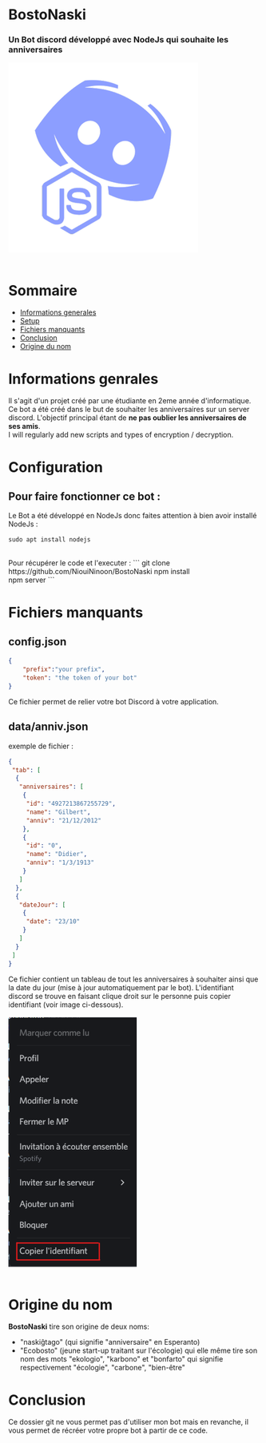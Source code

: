 # BostoNaski
### Un Bot discord développé avec NodeJs qui souhaite les anniversaires
![](discordjs.png)
<br><br>

# __Sommaire__
* [Informations generales](#informations-genrales)
* [Setup](#setup)
* [Fichiers manquants](#fichiers-manquants)
* [Conclusion](#conclusion)
* [Origine du nom](#origine-du-nom)

# __Informations genrales__
Il s'agit d'un projet créé par une étudiante en 2eme année d'informatique.
Ce bot a été créé dans le but de souhaiter les anniversaires sur un server discord.
L'objectif principal étant de **ne pas oublier les anniversaires de ses amis**.<br>
I will regularly add new scripts and types of encryption / decryption.

# __Configuration__
## Pour faire fonctionner ce bot :
Le Bot a été développé en NodeJs donc faites attention à bien avoir installé NodeJs : 
```
sudo apt install nodejs
```
<br>
Pour récupérer le code et l'executer :
```
git clone https://github.com/NiouiNinoon/BostoNaski <wbr>
npm install<br>
npm server
```

# __Fichiers manquants__
## __config.json__<br>
```json
{
    "prefix":"your prefix",
    "token": "the token of your bot"
}
```
Ce fichier permet de relier votre bot Discord à votre application.

## __data/anniv.json__<br>
exemple de fichier :
```json
{
 "tab": [
  {
   "anniversaires": [
    {
     "id": "4927213867255729",
     "name": "Gilbert",
     "anniv": "21/12/2012"
    },
    {
     "id": "0",
     "name": "Didier",
     "anniv": "1/3/1913"
    }
   ]
  },
  {
   "dateJour": [
    {
     "date": "23/10"
    }
   ]
  }
 ]
}
```
Ce fichier contient un tableau de tout les anniversaires à souhaiter ainsi que la date du jour (mise à jour automatiquement par le bot).
L'identifiant discord se trouve en faisant clique droit sur le personne puis copier identifiant (voir image ci-dessous).<br><br>
![](id.png)<br><br>



# __Origine du nom__
**BostoNaski** tire son origine de deux noms:<br>
 - "naskiĝtago" (qui signifie "anniversaire" en Esperanto) 
 - "Ecobosto" (jeune start-up traitant sur l'écologie) qui elle même tire son nom des mots "ekologio", "karbono" et "bonfarto" 
    qui signifie respectivement "écologie", "carbone", "bien-être"

# __Conclusion__
Ce dossier git ne vous permet pas d'utiliser mon bot mais en revanche, il vous permet de récréer votre propre bot à partir de ce code.
